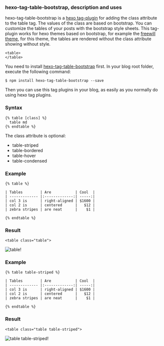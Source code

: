 
### hexo-tag-table-bootstrap, description and uses ###
hexo-tag-table-bootstrap is a [hexo tag-plugin](https://hexo.io/docs/tag-plugins.html) for adding the class attribute to the table tag. The values of the class are based on bootstrap. You can customize the tables of your posts with the bootstrap style sheets.
This tag-plugin works for hexo themes based on bootstrap, for example the [freewill theme](https://github.com/yieme/hexo-theme-freewill), for this theme, the tables are rendered without the class attribute showing without style.
```
<table>
</table>
```
You need to install [hexo-tag-table-bootstrap](https://github.com/jorgeabad/hexo-tag-table-bootstrap) first. In your blog root folder, execute the following command:
```
$ npm install hexo-tag-table-bootstrap --save
```
Then you can use this tag plugins in your blog, as easily as you normally do using hexo tag plugins.

### Syntax ###
```
{% table [class] %}
  table md
{% endtable %}
```
The class attribute is optional:
- table-striped
- table-bordered
- table-hover
- table-condensed

### Example ###
```
{% table %}

| Tables        | Are           | Cool  |
| ------------- |:-------------:| -----:|
| col 3 is      | right-aligned | $1600 |
| col 2 is      | centered      |   $12 |
| zebra stripes | are neat      |    $1 |

{% endtable %}

```
### Result ###
```
<table class="table">
```
![table!](https://raw.githubusercontent.com/jorgeabad/hexo-tag-table-bootstrap/master/img/table1.png)


### Example ###
```
{% table table-striped %}

| Tables        | Are           | Cool  |
| ------------- |:-------------:| -----:|
| col 3 is      | right-aligned | $1600 |
| col 2 is      | centered      |   $12 |
| zebra stripes | are neat      |    $1 |

{% endtable %}

```
### Result ###
```
<table class="table table-striped">
```
![table table-striped!](https://raw.githubusercontent.com/jorgeabad/hexo-tag-table-bootstrap/master/img/table.png)
